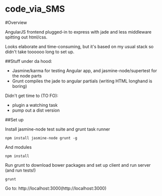 code_via_SMS
============

#Overview

AngularJS frontend plugged-in to express with jade and less middleware spitting out html/css.

Looks elaborate and time-consuming, but it's based on my usual stack so didn't take toooooo long to set up.

##Stuff under da hood:

* Jasmine/karma for testing Angular app, and jasmine-node/supertest for the node parts
* Grunt compiles the jade to angular partials (writing HTML longhand is boring)

Didn't get time to (TO FO):
* plugin a watching task
* pump out a dist version

##Set up

Install jasmine-node test suite and grunt task runner

`npm install jasmine-node grunt -g`

And modules

`npm install`

Run grunt to download bower packages and set up client and run server (and run tests!)

`grunt`

Go to: http://localhost:3000(http://localhost:3000)